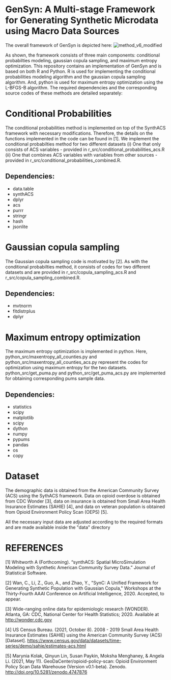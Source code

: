 # GenSyn: A Multi-stage Framework for Generating Synthetic Microdata using Macro Data Sources
The overall framework of GenSyn is depicted here:
![method_v6_modified](https://user-images.githubusercontent.com/30096335/171075396-8e55e734-93bb-43d2-8ef4-176277992c06.png)

As shown, the framework consists of three main components: conditional probabilties modeling, gaussian copula sampling, and maximum entropy optimization.
This repository contains an implementation of GenSyn and is based on both R and Python. R is used for implementing the conditional probabilities modeling algorithm and the gaussian copula sampling algorithm. And, python is used for maximum entropy optimization using the L-BFGS-B algorithm. The required dependencies and the corresponding source codes of these methods are detailed separately:

# Conditional Probabilities
The conditional probabilities method is implemented on top of the SynthACS framework with necessary modifications. Therefore, the details on the functions implemented in the code can be found in [1]. We implement the conditional probabilties method for two different datasets (i) One that only consists of ACS variables - provided in r_src/conditional_probabilities_acs.R (ii) One that combines ACS variables with variables from other sources - provided in r_src/conditional_probabilities_combined.R. 

## Dependencies:
* data.table
* synthACS
* dplyr
* acs
* purrr
* stringr
* hash
* jsonlite

# Gaussian copula sampling
The Gaussian copula sampling code is motivated by [2]. As with the conditional probabilties method, it consists of codes for two different datasets and are provided in r_src/copula_sampling_acs.R and r_src/copula_sampling_combined.R.

## Dependencies:
* mvtnorm
* fitdistrplus
* dplyr

# Maximum entropy optimization
The maximum entropy optimization is implemented in python. Here, python_src/maxentropy_all_counties.py and python_src/maxentropy_all_counties_acs.py represent the codes for optimization using maximum entropy for the two datasets. python_src/get_puma.py and python_src/get_puma_acs.py are implemented for obtaining corresponding pums sample data.

## Dependencies:
* statistics
* scipy
* matplotlib
* scipy
* dython
* numpy
* pypums
* pandas
* os
* copy

# Dataset
The demographic data is obtained from the American Community Survey (ACS) using the SythACS framework. Data on opioid overdose is obtained from CDC Wonder [3], data on insurance is obtained from Small Area Health Insurance Estimates (SAHIE) [4], and data on veteran population is obtained from Opioid Environment Policy Scan (OEPS) [5]. 

All the necessary input data are adjusted according to the required formats and are made available inside the "data" directory

# REFERENCES
[1] Whitworth A (Forthcoming). “synthACS: Spatial MicroSimulation Modeling with Synthetic American Community Survey Data.” Journal of Statistical Software.

[2] Wan, C., Li, Z., Guo, A., and Zhao, Y., "SynC: A Unified Framework for Generating Synthetic Population with Gaussian Copula," Workshops at the Thirty-Fourth AAAI Conference on Artificial Intelligence, 2020. Accepted, to appear.

[3] Wide-ranging online data for epidemiologic research (WONDER). Atlanta, GA: CDC, National Center for Health Statistics; 2020. Available at http://wonder.cdc.gov

[4] US Census Bureau. (2021, October 8). 2008 - 2019 Small Area Health Insurance Estimates (SAHIE) using the American Community Survey (ACS) [Dataset]. https://www.census.gov/data/datasets/time-series/demo/sahie/estimates-acs.html

[5] Marynia Kolak, Qinyun Lin, Susan Paykin, Moksha Menghaney, & Angela Li. (2021, May 11). GeoDaCenter/opioid-policy-scan: Opioid Environment Policy Scan Data Warehouse (Version v0.1-beta). Zenodo. http://doi.org/10.5281/zenodo.4747876
